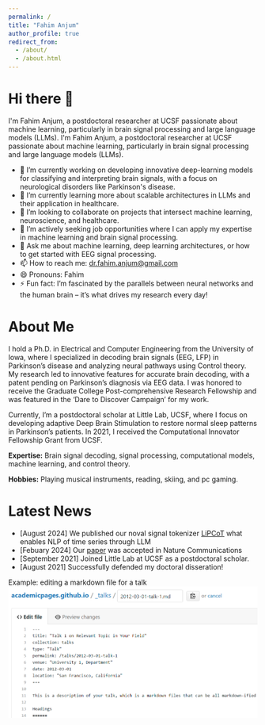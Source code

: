 ```yaml
---
permalink: /
title: "Fahim Anjum"
author_profile: true
redirect_from: 
  - /about/
  - /about.html
---
```


Hi there 👋
=====
I'm Fahim Anjum, a postdoctoral researcher at UCSF passionate about machine learning, particularly in brain signal processing and large language models (LLMs).
I'm Fahim Anjum, a postdoctoral researcher at UCSF passionate about machine learning, particularly in brain signal processing and large language models (LLMs).

- 🔭 I’m currently working on developing innovative deep-learning models for classifying and interpreting brain signals, with a focus on neurological disorders like Parkinson's disease.
- 🌱 I’m currently learning more about scalable architectures in LLMs and their application in healthcare.
- 👯 I’m looking to collaborate on projects that intersect machine learning, neuroscience, and healthcare.
- 🤔 I’m actively seeking job opportunities where I can apply my expertise in machine learning and brain signal processing.
- 💬 Ask me about machine learning, deep learning architectures, or how to get started with EEG signal processing.
- 📫 How to reach me: [dr.fahim.anjum@gmail.com](mailto:dr.fahim.anjum@gmail.com)
- 😄 Pronouns: Fahim
- ⚡ Fun fact: I’m fascinated by the parallels between neural networks and the human brain – it’s what drives my research every day!

About Me
====
I hold a Ph.D. in Electrical and Computer Engineering from the University of Iowa, where I specialized in decoding brain signals (EEG, LFP) in Parkinson’s disease and analyzing neural pathways using Control theory. My research led to innovative features for accurate brain decoding, with a patent pending on Parkinson’s diagnosis via EEG data. I was honored to receive the Graduate College Post-comprehensive Research Fellowship and was featured in the ‘Dare to Discover Campaign’ for my work.

Currently, I’m a postdoctoral scholar at Little Lab, UCSF, where I focus on developing adaptive Deep Brain Stimulation to restore normal sleep patterns in Parkinson’s patients. In 2021, I received the Computational Innovator Fellowship Grant from UCSF.

**Expertise:** Brain signal decoding, signal processing, computational models, machine learning, and control theory.

**Hobbies:** Playing musical instruments, reading, skiing, and pc gaming.

Latest News
====
- [August 2024] We published our noval signal tokenizer [LiPCoT](https://github.com/MDFahimAnjum/LiPCoT) what enables NLP of time series through LLM
- [Febuary 2024] Our [paper](https://www.nature.com/articles/s41467-024-46002-7) was accepted in Nature Communications
- [September 2021] Joined Little Lab at UCSF as a postdoctoral scholar.
- [August 2021] Successfully defended my doctoral disseration!

Example: editing a markdown file for a talk
![Editing a markdown file for a talk](/images/editing-talk.png)

